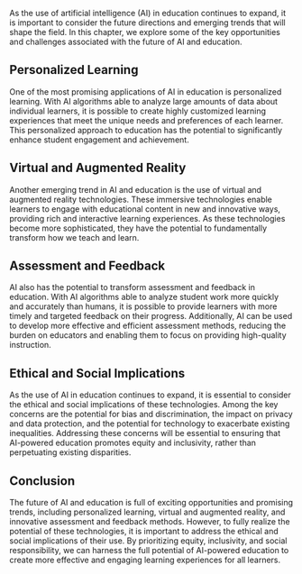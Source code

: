 
As the use of artificial intelligence (AI) in education continues to expand, it is important to consider the future directions and emerging trends that will shape the field. In this chapter, we explore some of the key opportunities and challenges associated with the future of AI and education.

Personalized Learning
---------------------

One of the most promising applications of AI in education is personalized learning. With AI algorithms able to analyze large amounts of data about individual learners, it is possible to create highly customized learning experiences that meet the unique needs and preferences of each learner. This personalized approach to education has the potential to significantly enhance student engagement and achievement.

Virtual and Augmented Reality
-----------------------------

Another emerging trend in AI and education is the use of virtual and augmented reality technologies. These immersive technologies enable learners to engage with educational content in new and innovative ways, providing rich and interactive learning experiences. As these technologies become more sophisticated, they have the potential to fundamentally transform how we teach and learn.

Assessment and Feedback
-----------------------

AI also has the potential to transform assessment and feedback in education. With AI algorithms able to analyze student work more quickly and accurately than humans, it is possible to provide learners with more timely and targeted feedback on their progress. Additionally, AI can be used to develop more effective and efficient assessment methods, reducing the burden on educators and enabling them to focus on providing high-quality instruction.

Ethical and Social Implications
-------------------------------

As the use of AI in education continues to expand, it is essential to consider the ethical and social implications of these technologies. Among the key concerns are the potential for bias and discrimination, the impact on privacy and data protection, and the potential for technology to exacerbate existing inequalities. Addressing these concerns will be essential to ensuring that AI-powered education promotes equity and inclusivity, rather than perpetuating existing disparities.

Conclusion
----------

The future of AI and education is full of exciting opportunities and promising trends, including personalized learning, virtual and augmented reality, and innovative assessment and feedback methods. However, to fully realize the potential of these technologies, it is important to address the ethical and social implications of their use. By prioritizing equity, inclusivity, and social responsibility, we can harness the full potential of AI-powered education to create more effective and engaging learning experiences for all learners.
